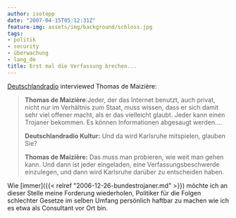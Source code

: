 ```yaml
---
author: isotopp
date: "2007-04-15T05:12:31Z"
feature-img: assets/img/background/schloss.jpg
tags:
- politik
- security
- überwachung
- lang_de
title: Erst mal die Verfassung brechen...
---
```

[Deutschlandradio](http://www.dradio.de/dkultur/sendungen/tacheles/614853/)
interviewed Thomas de Maizière:

> **Thomas de Maizière**:Jeder, der das Internet benutzt, auch privat, nicht
> nur im Verhältnis zum Staat, muss wissen, dass er sich damit sehr viel
> offener macht, als er das vielleicht glaubt. Jeder kann einen Trojaner
> bekommen. Es können Informationen abgesaugt werden....
>
> **Deutschlandradio Kultur:** Und da wird Karlsruhe mitspielen, glauben Sie?
>
> **Thomas de Maizière:** Das muss man probieren, wie weit man gehen kann.
> Und dann ist jeder eingeladen, eine Verfassungsbeschwerde einzulegen, und
> dann wird Karlsruhe darüber zu entscheiden haben.

Wie 
[immer]({{< relref "2006-12-26-bundestrojaner.md" >}})
möchte ich an dieser Stelle meine Forderung wiederholen, Politiker für die
Folgen schlechter Gesetze im selben Umfang persönlich haftbar zu machen wie
ich es etwa als Consultant vor Ort bin.
